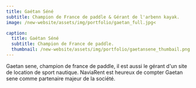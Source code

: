 ```yaml
---
title: Gaétan Séné
subtitle: Champion de France de paddle & Gérant de l'arbenn kayak.
image: /new-website/assets/img/portfolio/gaetan_full.jpg<

caption:
  title: Gaétan Séné
  subtitle: Champion de France de paddle.
  thumbnail: /new-website/assets/img/portfolio/gaetansene_thumbail.png
---
```

Gaetan sene, champion de france de paddle, il est aussi le gérant d'un site de location de sport nautique.
NaviaRent est heureux de compter Gaetan sene comme partenaire majeur de la société.

<!-- {:.list-inline}
- Date: January 2017
- Client: Threads
- Category: Illustration -->

